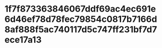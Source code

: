 # 1f7f873363846067ddf69ac4ec691e6d46ef78d78fec79854c0817b7166d8af888f5ac740117d5c747ff231bf7d7ece17a13